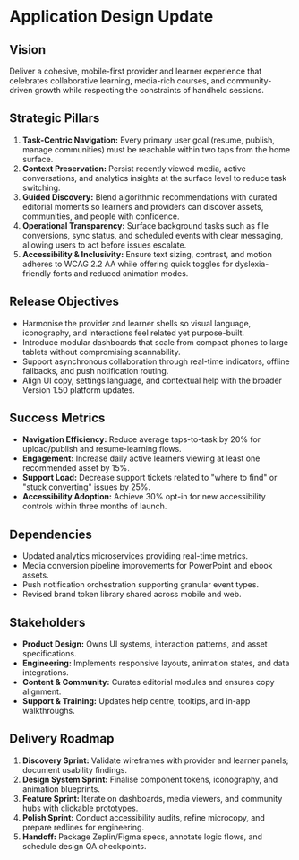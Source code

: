 # Application Design Update

## Vision
Deliver a cohesive, mobile-first provider and learner experience that celebrates collaborative learning, media-rich courses, and community-driven growth while respecting the constraints of handheld sessions.

## Strategic Pillars
1. **Task-Centric Navigation:** Every primary user goal (resume, publish, manage communities) must be reachable within two taps from the home surface.
2. **Context Preservation:** Persist recently viewed media, active conversations, and analytics insights at the surface level to reduce task switching.
3. **Guided Discovery:** Blend algorithmic recommendations with curated editorial moments so learners and providers can discover assets, communities, and people with confidence.
4. **Operational Transparency:** Surface background tasks such as file conversions, sync status, and scheduled events with clear messaging, allowing users to act before issues escalate.
5. **Accessibility & Inclusivity:** Ensure text sizing, contrast, and motion adheres to WCAG 2.2 AA while offering quick toggles for dyslexia-friendly fonts and reduced animation modes.

## Release Objectives
- Harmonise the provider and learner shells so visual language, iconography, and interactions feel related yet purpose-built.
- Introduce modular dashboards that scale from compact phones to large tablets without compromising scannability.
- Support asynchronous collaboration through real-time indicators, offline fallbacks, and push notification routing.
- Align UI copy, settings language, and contextual help with the broader Version 1.50 platform updates.

## Success Metrics
- **Navigation Efficiency:** Reduce average taps-to-task by 20% for upload/publish and resume-learning flows.
- **Engagement:** Increase daily active learners viewing at least one recommended asset by 15%.
- **Support Load:** Decrease support tickets related to "where to find" or "stuck converting" issues by 25%.
- **Accessibility Adoption:** Achieve 30% opt-in for new accessibility controls within three months of launch.

## Dependencies
- Updated analytics microservices providing real-time metrics.
- Media conversion pipeline improvements for PowerPoint and ebook assets.
- Push notification orchestration supporting granular event types.
- Revised brand token library shared across mobile and web.

## Stakeholders
- **Product Design:** Owns UI systems, interaction patterns, and asset specifications.
- **Engineering:** Implements responsive layouts, animation states, and data integrations.
- **Content & Community:** Curates editorial modules and ensures copy alignment.
- **Support & Training:** Updates help centre, tooltips, and in-app walkthroughs.

## Delivery Roadmap
1. **Discovery Sprint:** Validate wireframes with provider and learner panels; document usability findings.
2. **Design System Sprint:** Finalise component tokens, iconography, and animation blueprints.
3. **Feature Sprint:** Iterate on dashboards, media viewers, and community hubs with clickable prototypes.
4. **Polish Sprint:** Conduct accessibility audits, refine microcopy, and prepare redlines for engineering.
5. **Handoff:** Package Zeplin/Figma specs, annotate logic flows, and schedule design QA checkpoints.

